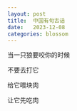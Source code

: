 ```yaml
---
layout: post
title:  中国有句古话
date:   2023-12-08
categories: blossom
---
```


当一只狼要咬你的时候

不要去打它

给它喂块肉

让它先吃肉

